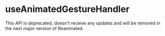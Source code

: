 # useAnimatedGestureHandler

This API is deprecated, doesn't receive any updates and will be removed in the next major version of Reanimated.
